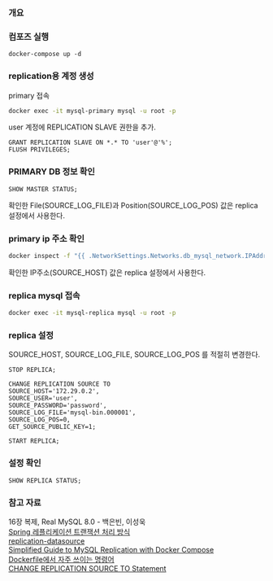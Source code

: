 ### 개요

### 컴포즈 실행 
```
docker-compose up -d
```

### replication용 계정 생성

primary 접속

```bash
docker exec -it mysql-primary mysql -u root -p
```

user 계정에 REPLICATION SLAVE 권한을 추가. 

```mysql
GRANT REPLICATION SLAVE ON *.* TO 'user'@'%';
FLUSH PRIVILEGES;
```

### PRIMARY DB 정보 확인

```mysql
SHOW MASTER STATUS;
```

확인한 File(SOURCE_LOG_FILE)과 Position(SOURCE_LOG_POS) 값은 replica 설정에서 사용한다.

### primary ip 주소 확인

```bash
docker inspect -f "{{ .NetworkSettings.Networks.db_mysql_network.IPAddress }}" mysql-primary
```

확인한 IP주소(SOURCE_HOST) 값은 replica 설정에서 사용한다.

### replica mysql 접속

```bash
docker exec -it mysql-replica mysql -u root -p
```

### replica 설정

SOURCE_HOST, SOURCE_LOG_FILE, SOURCE_LOG_POS 를 적절히 변경한다.

```mysql
STOP REPLICA;

CHANGE REPLICATION SOURCE TO 
SOURCE_HOST='172.29.0.2', 
SOURCE_USER='user', 
SOURCE_PASSWORD='password', 
SOURCE_LOG_FILE='mysql-bin.000001',
SOURCE_LOG_POS=0, 
GET_SOURCE_PUBLIC_KEY=1;

START REPLICA;
```

### 설정 확인

```mysql
SHOW REPLICA STATUS;
```

### 참고 자료
16장 복제, Real MySQL 8.0 - 백은빈, 이성욱  
[Spring 레플리케이션 트랜잭션 처리 방식](https://cheese10yun.github.io/spring-transaction/)  
[replication-datasource](https://github.com/kwon37xi/replication-datasource)  
[Simplified Guide to MySQL Replication with Docker Compose](https://www.linkedin.com/pulse/simplified-guide-mysql-replication-docker-compose-rakesh-shekhawat/)  
[Dockerfile에서 자주 쓰이는 명령어](https://www.daleseo.com/dockerfile/)  
[CHANGE REPLICATION SOURCE TO Statement](https://dev.mysql.com/doc/refman/8.1/en/change-replication-source-to.html)  

